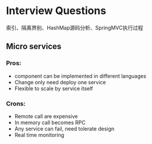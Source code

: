 # Interview Questions

 索引、隔离界别、HashMap源码分析、SpringMVC执行过程

 ## Micro services
 ### Pros:
 - component can be implemented in different languages
 - Change only need deploy one service
 - Flexible to scale by service itself

### Crons:
- Remote call are expensive
- In memory call becomes RPC 
- Any service can fail, need tolerate design
- Real time monitoring  